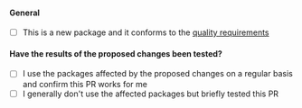 <!-- Mark items with [x] where applicable -->

#### General
- [ ] This is a new package and it conforms to the [quality requirements](https://github.com/void-linux/void-packages/blob/master/Manual.md#quality-requirements)

#### Have the results of the proposed changes been tested?
- [ ] I use the packages affected by the proposed changes on a regular basis and confirm this PR works for me
- [ ] I generally don't use the affected packages but briefly tested this PR

<!--
If GitHub CI cannot be used to validate the build result (for example, if the
build is likely to take several hours), make sure to include "[ci skip]' in
either the PR title or this description. When skipping CI, uncomment and complete
the following section.
Note: for builds that are likely to complete in less than 2 hours, it is not
acceptable to skip CI.
-->
<!-- 
#### Does it build and run successfully? 
(Please choose at least one native build and, if supported, at least one cross build. More are better.)
- [ ] I built this PR locally for my native architecture, (ARCH-LIBC)
- [ ] I built this PR locally for these architectures (if supported. mark crossbuilds):
  - [ ] aarch64-musl
  - [ ] armv7l
  - [ ] armv6l-musl

[ci skip]
-->
